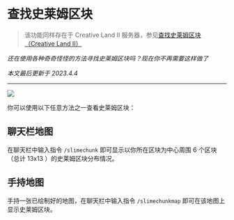 # 查找史莱姆区块

>该功能同样存在于 Creative Land II 服务器，参见[查找史莱姆区块（Creative Land II）](https://docs.usolia.net/#/docs/server/cl02/slimechunk-view) 

*还在使用各种奇奇怪怪的方法寻找史莱姆区块吗？现在你不再需要这样做了*

*本文最后更新于 2023.4.4*

-----------

![](https://assets-docs.usolia.net/docs.usolia.net/images/cl02/slimechunk-view/slimechunk.png)

你可以使用以下任意方法之一查看史莱姆区块：

## 聊天栏地图

在聊天栏中输入指令 `/slimechunk` 即可显示以你所在区块为中心周围 6 个区块 （总计 13x13 ）的史莱姆区块分布情况。

## 手持地图

手持一张已绘制好的地图，在聊天栏中输入指令 `/slimechunkmap` 即可在该地图上显示史莱姆区块。
